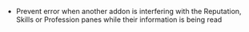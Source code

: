 - Prevent error when another addon is interfering with the Reputation, Skills or Profession panes while their information is being read
